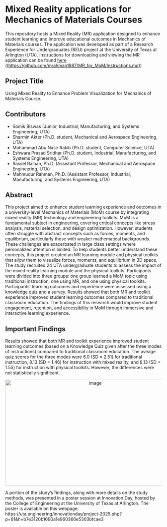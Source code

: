 # Mixed Reality applications for Mechanics of Materials Courses
This repository hosts a Mixed Reality (MR) application designed to enhance student learning and improve educational outcomes in Mechanics of Materials courses. The application was developed as part of a Research Experience for Undergraduates (REU) project at the University of Texas at Arlington (UTA). Instructions for downloading and viewing the MR application can be found [here](./Instructions.md) ((https://github.com/mrahman1987/MR_for_MoM/Instructions.md))
## Project Title
Using Mixed Reality to Enhance Problem Visualization for Mechanics of Materials Course.
## Contributors
- Somik Biswas (Junior, Industrial, Manufacturing, and Systems Engineering, UTA)
- Sharmin Akter (Ph.D. student, Mechanical and Aerospace Engineering, UTA)
- Mohammad Abu Nasir Rakib (Ph.D. student, Computer Science, UTA)
- Eshwara Prasad Sridhar (Ph.D. student, Industrial, Manufacturing, and Systems Engineering, UTA)
- Rassel Raihan, Ph.D. (Assistant Professor, Mechanical and Aerospace Engineering, UTA)
- Mahmudur Rahman, Ph.D. (Assistant Professor, Industrial, Manufacturing, and Systems Engineering, UTA)
## Abstract
This project aimed to enhance student learning experience and outcomes in a university-level Mechanics of Materials (MoM) course by integrating mixed reality (MR) technology and engineering toolkits. MoM is a fundamental subject in engineering, covering critical concepts like stress analysis, material selection, and design optimization. However, students often struggle with abstract concepts such as forces, moments, and equilibrium, particularly those with weaker mathematical backgrounds. These challenges are exacerbated in large class settings where personalized attention is limited. To help students better understand these concepts, this project created an MR learning module and physical toolkits that allow them to visualize forces, moments, and equilibrium in 3D space. The study recruited 24 UTA undergraduate students to assess the impact of the mixed reality learning module and the physical toolkits. Participants were divided into three groups: one group learned a MoM topic using traditional instruction, one using MR, and one using physical toolkits. Participants' learning outcomes and experience were assessed using a knowledge quiz and a survey. Results showed that both MR and toolkit experience improved student learning outcomes compared to traditional classroom education. The findings of this research would improve student engagement, retention, and accessibility in MoM through immersive and interactive learning experience.
## Important Findings
Results showed that both MR and toolkit experience improved student learning outcomes (based on a Knowledge Quiz given after the three modes of instructions) compared to traditional classroom education. The aveage quiz scores for the three modes were 6.0 (SD = 2.51) for traditional instruction, 8.13 (SD = 1.46) for instruction with mixed reality, and 8.13 (SD = 1.55) for instruction with physical toolkits. However, the differences were not statistically significant.<br/>
<p align="center">
  <img width="564" height="339" alt="image" src="https://github.com/user-attachments/assets/366a29d2-4e8b-4705-a266-d014596bdd59" />
</p>
A portion of the study’s findings, along with more details on the study methods, was presented in a poster session at Innovation Day, hosted by the College of Engineering at the University of Texas at Arlington. The poster is available on this webpage: https://uta.engineering/innovationday/project-2025.php?p=61&h=b7e3120b1690a1e960366e5303bfcae3
